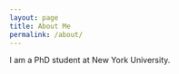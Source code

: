 ```yaml
---
layout: page
title: About Me
permalink: /about/
---
```


I am a PhD student at New York University.
